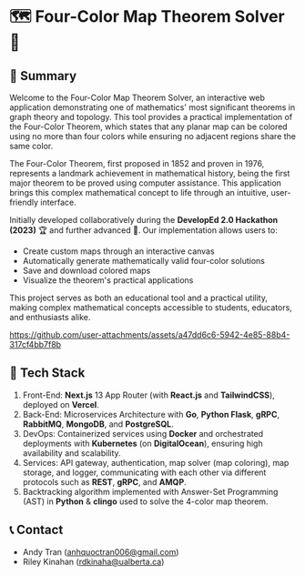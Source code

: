 # 🗺️ Four-Color Map Theorem Solver 🎨

## 🌟 Summary

Welcome to the Four-Color Map Theorem Solver, an interactive web application demonstrating one of mathematics' most significant theorems in graph theory and topology. This tool provides a practical implementation of the Four-Color Theorem, which states that any planar map can be colored using no more than four colors while ensuring no adjacent regions share the same color.

The Four-Color Theorem, first proposed in 1852 and proven in 1976, represents a landmark achievement in mathematical history, being the first major theorem to be proved using computer assistance. This application brings this complex mathematical concept to life through an intuitive, user-friendly interface.

Initially developed collaboratively during the **DevelopEd 2.0 Hackathon (2023)** 🏆 and further advanced 🚀. Our implementation allows users to:
- Create custom maps through an interactive canvas
- Automatically generate mathematically valid four-color solutions
- Save and download colored maps
- Visualize the theorem's practical applications

This project serves as both an educational tool and a practical utility, making complex mathematical concepts accessible to students, educators, and enthusiasts alike.

https://github.com/user-attachments/assets/a47dd6c6-5942-4e85-88b4-317cf4bb7f8b

## 🚀 Tech Stack

1. Front-End: **Next.js** 13 App Router (with **React.js** and **TailwindCSS**), deployed on **Vercel**.
2. Back-End: Microservices Architecture with **Go**, **Python Flask**, **gRPC**, **RabbitMQ**, **MongoDB**, and **PostgreSQL**.
3. DevOps: Containerized services using **Docker** and orchestrated deployments with **Kubernetes** (on **DigitalOcean**), ensuring high availability and scalability.
4. Services: API gateway, authentication, map solver (map coloring), map storage, and logger, communicating with each other via different protocols such as **REST**, **gRPC**, and **AMQP**.
5. Backtracking algorithm implemented with Answer-Set Programming (AST) in **Python** & **clingo** used to solve the 4-color map theorem.

## 📞 Contact

- Andy Tran ([anhquoctran006@gmail.com](mailto:anhquoctran006@gmail.com))
- Riley Kinahan ([rdkinaha@ualberta.ca](mailto:rdkinaha@ualberta.ca))

